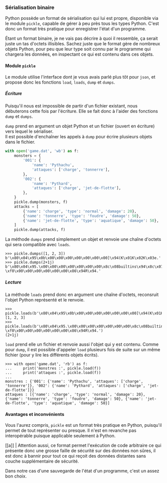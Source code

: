 ### Sérialisation binaire

Python possède un format de sérialisation qui lui est propre, disponible via le module `pickle`, capable de gérer à peu près tous les types Python.
C'est donc un format très pratique pour enregistrer l'état d'un programme.

Étant un format binaire, je ne vais pas décrire à quoi il ressemble, ça serait juste un tas d'octets illisibles.
Sachez juste que le format gère de nombreux objets Python, pour peu que leur type soit connu par le programme qui chargera les données, en inspectant ce qui est contenu dans ces objets.

#### Module `pickle`

Le module utilise l'interface dont je vous avais parlé plus tôt pour `json`, et propose donc les fonctions `load`, `loads`, `dump` et `dumps`.

##### Écriture

Puisqu'il nous est impossible de partir d'un fichier existant, nous débuterons cette fois par l'écriture.
Elle se fait donc à l'aider des fonctions `dump` et `dumps`.

`dump` prend en argument un objet Python et un fichier (ouvert en écriture) vers lequel le sérialiser.  
Il est possible d'enchaîner les appels à `dump` pour écrire plusieurs objets dans le fichier.

```python
with open('game.dat', 'wb') as f:
    monsters = {
        '001': {
            'name': 'Pythachu',
            'attaques': ['charge', 'tonnerre'],
        },
        '002': {
            'name': 'Pythard',
            'attaques': ['charge', 'jet-de-flotte'],
        },
    }
    pickle.dump(monsters, f)
    attacks = [
        {'name': 'charge', 'type': 'normal', 'damage': 20},
        {'name': 'tonnerre', 'type': 'foudre', 'damage': 50},
        {'name': 'jet-de-flotte', 'type': 'aquatique', 'damage': 50},
    ]
    pickle.dump(attacks, f)
```

La méthode `dumps` prend simplement un objet et renvoie une chaîne d'octets qui sera compatible avec `loads`.

```pycon
>>> pickle.dumps([1, 2, 3])
b'\x80\x04\x95\x0b\x00\x00\x00\x00\x00\x00\x00]\x94(K\x01K\x02K\x03e.'
>>> pickle.dumps(2+1j)
b'\x80\x04\x95.\x00\x00\x00\x00\x00\x00\x00\x8c\x08builtins\x94\x8c\x07complex\x94\x93\x94G@\x00\x00\x00\x00\x00\x00\x00G?\xf0\x00\x00\x00\x00\x00\x00\x86\x94R\x94.'
```

##### Lecture

La méthode `loads` prend donc en argument une chaîne d'octets, reconsruit l'objet Python représenté et le renvoie.

```pycon
>>> pickle.loads(b'\x80\x04\x95\x0b\x00\x00\x00\x00\x00\x00\x00]\x94(K\x01K\x02K\x03e.')
[1, 2, 3]
>>> pickle.loads(b'\x80\x04\x95.\x00\x00\x00\x00\x00\x00\x00\x8c\x08builtins\x94\x8c\x07complex\x94\x93\x94G@\x00\x00\x00\x00\x00\x00\x00G?\xf0\x00\x00\x00\x00\x00\x00\x86\x94R\x94.')
(2+1j)
```

`load` prend elle un fichier et renvoie aussi l'objet qui y est contenu. Comme pour `dump`, il est possible d'appeler `load` plusieurs fois de suite sur un même fichier (pour y lire les différents objets écrits).

```pycon
>>> with open('game.dat', 'rb') as f:
...     print('monstres :', pickle.load(f))
...     print('attaques :', pickle.load(f))
... 
monstres : {'001': {'name': 'Pythachu', 'attaques': ['charge', 'tonnerre']}, '002': {'name': 'Pythard', 'attaques': ['charge', 'jet-de-flotte']}}
attaques : [{'name': 'charge', 'type': 'normal', 'damage': 20}, {'name': 'tonnerre', 'type': 'foudre', 'damage': 50}, {'name': 'jet-de-flotte', 'type': 'aquatique', 'damage': 50}]
```

#### Avantages et inconvénients

Vous l'aurez compris, `pickle` est un format très pratique en Python, puisqu'il permet de tout représenter ou presque.
Il n'est en revanche pas interopérable puisque applicable seulement à Python.

[[a]]
| Attention aussi, ce format permet l'exécution de code arbitraire ce qui présente donc une grosse faille de sécurité sur des données non sûres, il est donc à bannir pour tout ce qui reçoit des données distantes sans couche supplémentaire de sécurité.

Dans notre cas d'une sauvegarde de l'état d'un programme, c'est un assez bon choix.
